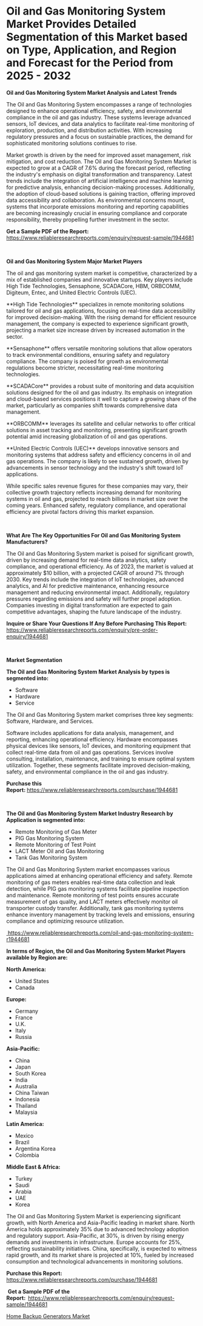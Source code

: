 <p><h1>Oil and Gas Monitoring System Market Provides Detailed Segmentation of this Market based on Type, Application, and Region and Forecast for the Period from 2025 - 2032</h1></p><p><strong>Oil and Gas Monitoring System Market Analysis and Latest Trends</strong></p>
<p><p>The Oil and Gas Monitoring System encompasses a range of technologies designed to enhance operational efficiency, safety, and environmental compliance in the oil and gas industry. These systems leverage advanced sensors, IoT devices, and data analytics to facilitate real-time monitoring of exploration, production, and distribution activities. With increasing regulatory pressures and a focus on sustainable practices, the demand for sophisticated monitoring solutions continues to rise.</p><p>Market growth is driven by the need for improved asset management, risk mitigation, and cost reduction. The Oil and Gas Monitoring System Market is expected to grow at a CAGR of 7.6% during the forecast period, reflecting the industry's emphasis on digital transformation and transparency. Latest trends include the integration of artificial intelligence and machine learning for predictive analysis, enhancing decision-making processes. Additionally, the adoption of cloud-based solutions is gaining traction, offering improved data accessibility and collaboration. As environmental concerns mount, systems that incorporate emissions monitoring and reporting capabilities are becoming increasingly crucial in ensuring compliance and corporate responsibility, thereby propelling further investment in the sector.</p></p>
<p><strong>Get a Sample PDF of the Report:&nbsp;</strong> <a href="https://www.reliableresearchreports.com/enquiry/request-sample/1944681?utm_campaign=2743&utm_medium=2&utm_source=Github&utm_content=ia&utm_term=07042025&utm_id=oil-and-gas-monitoring-system">https://www.reliableresearchreports.com/enquiry/request-sample/1944681</a></p>
<p>&nbsp;</p>
<p><strong>Oil and Gas Monitoring System Major Market Players</strong></p>
<p><p>The oil and gas monitoring system market is competitive, characterized by a mix of established companies and innovative startups. Key players include High Tide Technologies, Sensaphone, SCADACore, HBM, ORBCOMM, Digiteum, Entec, and United Electric Controls (UEC).</p><p>**High Tide Technologies** specializes in remote monitoring solutions tailored for oil and gas applications, focusing on real-time data accessibility for improved decision-making. With the rising demand for efficient resource management, the company is expected to experience significant growth, projecting a market size increase driven by increased automation in the sector.</p><p>**Sensaphone** offers versatile monitoring solutions that allow operators to track environmental conditions, ensuring safety and regulatory compliance. The company is poised for growth as environmental regulations become stricter, necessitating real-time monitoring technologies.</p><p>**SCADACore** provides a robust suite of monitoring and data acquisition solutions designed for the oil and gas industry. Its emphasis on integration and cloud-based services positions it well to capture a growing share of the market, particularly as companies shift towards comprehensive data management.</p><p>**ORBCOMM** leverages its satellite and cellular networks to offer critical solutions in asset tracking and monitoring, presenting significant growth potential amid increasing globalization of oil and gas operations.</p><p>**United Electric Controls (UEC)** develops innovative sensors and monitoring systems that address safety and efficiency concerns in oil and gas operations. The company is likely to see sustained growth, driven by advancements in sensor technology and the industry's shift toward IoT applications.</p><p>While specific sales revenue figures for these companies may vary, their collective growth trajectory reflects increasing demand for monitoring systems in oil and gas, projected to reach billions in market size over the coming years. Enhanced safety, regulatory compliance, and operational efficiency are pivotal factors driving this market expansion.</p></p>
<p>&nbsp;</p>
<p><strong>What Are The Key Opportunities For Oil and Gas Monitoring System Manufacturers?</strong></p>
<p><p>The Oil and Gas Monitoring System market is poised for significant growth, driven by increasing demand for real-time data analytics, safety compliance, and operational efficiency. As of 2023, the market is valued at approximately $10 billion, with a projected CAGR of around 7% through 2030. Key trends include the integration of IoT technologies, advanced analytics, and AI for predictive maintenance, enhancing resource management and reducing environmental impact. Additionally, regulatory pressures regarding emissions and safety will further propel adoption. Companies investing in digital transformation are expected to gain competitive advantages, shaping the future landscape of the industry.</p></p>
<p><strong>Inquire or Share Your Questions If Any Before Purchasing This Report:</strong> <a href="https://www.reliableresearchreports.com/enquiry/pre-order-enquiry/1944681?utm_campaign=2743&utm_medium=2&utm_source=Github&utm_content=ia&utm_term=07042025&utm_id=oil-and-gas-monitoring-system">https://www.reliableresearchreports.com/enquiry/pre-order-enquiry/1944681</a></p>
<p>&nbsp;</p>
<p><strong>Market Segmentation</strong></p>
<p><strong>The Oil and Gas Monitoring System Market Analysis by types is segmented into:</strong></p>
<p><ul><li>Software</li><li>Hardware</li><li>Service</li></ul></p>
<p><p>The Oil and Gas Monitoring System market comprises three key segments: Software, Hardware, and Services. </p><p>Software includes applications for data analysis, management, and reporting, enhancing operational efficiency. Hardware encompasses physical devices like sensors, IoT devices, and monitoring equipment that collect real-time data from oil and gas operations. Services involve consulting, installation, maintenance, and training to ensure optimal system utilization. Together, these segments facilitate improved decision-making, safety, and environmental compliance in the oil and gas industry.</p></p>
<p><strong>Purchase this Report:&nbsp;</strong><a href="https://www.reliableresearchreports.com/purchase/1944681?utm_campaign=2743&utm_medium=2&utm_source=Github&utm_content=ia&utm_term=07042025&utm_id=oil-and-gas-monitoring-system">https://www.reliableresearchreports.com/purchase/1944681</a></p>
<p>&nbsp;</p>
<p><strong>The Oil and Gas Monitoring System Market Industry Research by Application is segmented into:</strong></p>
<p><ul><li>Remote Monitoring of Gas Meter</li><li>PIG Gas Monitoring System</li><li>Remote Monitoring of Test Point</li><li>LACT Meter Oil and Gas Monitoring</li><li>Tank Gas Monitoring System</li></ul></p>
<p><p>The Oil and Gas Monitoring System market encompasses various applications aimed at enhancing operational efficiency and safety. Remote monitoring of gas meters enables real-time data collection and leak detection, while PIG gas monitoring systems facilitate pipeline inspection and maintenance. Remote monitoring of test points ensures accurate measurement of gas quality, and LACT meters effectively monitor oil transporter custody transfer. Additionally, tank gas monitoring systems enhance inventory management by tracking levels and emissions, ensuring compliance and optimizing resource utilization.</p></p>
<p><a href="https://www.reliableresearchreports.com/oil-and-gas-monitoring-system-r1944681?utm_campaign=2743&utm_medium=2&utm_source=Github&utm_content=ia&utm_term=07042025&utm_id=oil-and-gas-monitoring-system">&nbsp;https://www.reliableresearchreports.com/oil-and-gas-monitoring-system-r1944681</a></p>
<p><strong>In terms of Region, the Oil and Gas Monitoring System Market Players available by Region are:</strong></p>
<p>
    <p> <strong> North America: </strong>
        <ul>
            <li>United States</li>
            <li>Canada</li>
        </ul>
        </p> 
    <p> <strong> Europe: </strong>
        <ul>
            <li>Germany</li>
            <li>France</li>
            <li>U.K.</li>
            <li>Italy</li>
            <li>Russia</li>
        </ul>
        </p> 
    <p> <strong> Asia-Pacific: </strong>
        <ul>
            <li>China</li>
            <li>Japan</li>
            <li>South Korea</li>
            <li>India</li>
            <li>Australia</li>
            <li>China Taiwan</li>
            <li>Indonesia</li>
            <li>Thailand</li>
            <li>Malaysia</li>
        </ul>
        </p> 
    <p> <strong> Latin America: </strong>
        <ul>
            <li>Mexico</li>
            <li>Brazil</li>
            <li>Argentina Korea</li>
            <li>Colombia</li>
        </ul>
        </p> 
    <p> <strong> Middle East & Africa: </strong>
        <ul>
            <li>Turkey</li>
            <li>Saudi</li>
            <li>Arabia</li>
            <li>UAE</li>
            <li>Korea</li>
        </ul>
    </p>
    </p>
<p><p>The Oil and Gas Monitoring System Market is experiencing significant growth, with North America and Asia-Pacific leading in market share. North America holds approximately 35% due to advanced technology adoption and regulatory support. Asia-Pacific, at 30%, is driven by rising energy demands and investments in infrastructure. Europe accounts for 25%, reflecting sustainability initiatives. China, specifically, is expected to witness rapid growth, and its market share is projected at 10%, fueled by increased consumption and technological advancements in monitoring solutions.</p></p>
<p><strong>Purchase this Report: </strong><a href="https://www.reliableresearchreports.com/purchase/1944681?utm_campaign=2743&utm_medium=2&utm_source=Github&utm_content=ia&utm_term=07042025&utm_id=oil-and-gas-monitoring-system">https://www.reliableresearchreports.com/purchase/1944681</a></p>
<p>&nbsp;<strong>Get a Sample PDF of the Report:&nbsp;&nbsp;</strong><a href="https://www.reliableresearchreports.com/enquiry/request-sample/1944681?utm_campaign=2743&utm_medium=2&utm_source=Github&utm_content=ia&utm_term=07042025&utm_id=oil-and-gas-monitoring-system">https://www.reliableresearchreports.com/enquiry/request-sample/1944681</a></p>
<p><strong></strong></p>
<p><p><a href="https://github.com/vilehoaguy/Market-Research-Report-List-1/blob/main/home-backup-generators-market.md?utm_campaign=2743&utm_medium=2&utm_source=Github&utm_content=ia&utm_term=07042025&utm_id=oil-and-gas-monitoring-system">Home Backup Generators Market</a></p></p>